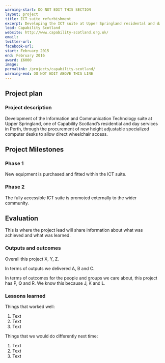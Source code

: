 ```yaml
---
warning-start: DO NOT EDIT THIS SECTION
layout: project
title: ICT suite refurbishment 
excerpt: Developing the ICT suite at Upper Springland residental and daycare service to enable wheelchair access. 
lead: Capability Scotland
website: http://www.capability-scotland.org.uk/
email: 
twitter-url: facebook-url: 
start: February 2015
end: February 2016
award: £6000
image:
permalink: /projects/capability-scotland/
warning-end: DO NOT EDIT ABOVE THIS LINE
---
```


## Project plan

### Project description

Development of the Information and Communication Technology suite at Upper Springland, one of Capability Scotland’s residential and day services in Perth, through the procurement of new height adjustable specialized computer desks to allow direct wheelchair access.



## Project Milestones

### Phase 1

New equipment is purchased and fitted within the ICT suite. 

### Phase 2

The fully accessible ICT suite is promoted externally to the wider community. 



## Evaluation

This is where the project lead will share information about what was achieved and what was learned.

### Outputs and outcomes

Overall this project X, Y, Z.

In terms of outputs we delivered A, B and C.

In terms of outcomes for the people and groups we care about, this project has P, Q and R. We know this because J, K and L.

### Lessons learned

Things that worked well:

1. Text
2. Text
3. Text

Things that we would do differently next time:

1. Text
2. Text
3. Text
